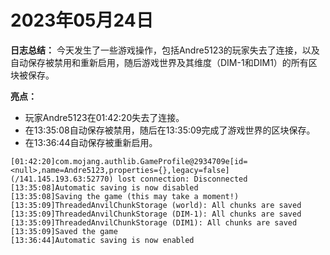 # 2023年05月24日
**日志总结：**
今天发生了一些游戏操作，包括Andre5123的玩家失去了连接，以及自动保存被禁用和重新启用，随后游戏世界及其维度（DIM-1和DIM1）的所有区块被保存。

**亮点：**
- 玩家Andre5123在01:42:20失去了连接。
- 在13:35:08自动保存被禁用，随后在13:35:09完成了游戏世界的区块保存。
- 在13:36:44自动保存被重新启用。
```
[01:42:20]com.mojang.authlib.GameProfile@2934709e[id=<null>,name=Andre5123,properties={},legacy=false] (/141.145.193.63:52770) lost connection: Disconnected
[13:35:08]Automatic saving is now disabled
[13:35:08]Saving the game (this may take a moment!)
[13:35:09]ThreadedAnvilChunkStorage (world): All chunks are saved
[13:35:09]ThreadedAnvilChunkStorage (DIM-1): All chunks are saved
[13:35:09]ThreadedAnvilChunkStorage (DIM1): All chunks are saved
[13:35:09]Saved the game
[13:36:44]Automatic saving is now enabled
```
